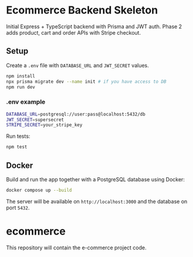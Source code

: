 
# Ecommerce Backend Skeleton

Initial Express + TypeScript backend with Prisma and JWT auth.
Phase 2 adds product, cart and order APIs with Stripe checkout.

## Setup

Create a `.env` file with `DATABASE_URL` and `JWT_SECRET` values.



```bash
npm install
npx prisma migrate dev --name init # if you have access to DB
npm run dev
```


### .env example

```bash
DATABASE_URL=postgresql://user:pass@localhost:5432/db
JWT_SECRET=supersecret
STRIPE_SECRET=your_stripe_key
```



Run tests:

```bash
npm test
```

## Docker

Build and run the app together with a PostgreSQL database using Docker:

```bash
docker compose up --build
```

The server will be available on `http://localhost:3000` and the database on port `5432`.



# ecommerce

This repository will contain the e-commerce project code.


